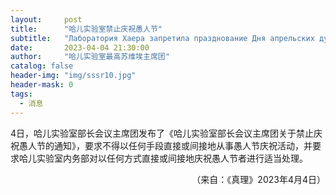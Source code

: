 ```yaml
---
layout:     post
title:      "哈儿实验室禁止庆祝愚人节"
subtitle:   "Лаборатория Хаера запретила празднование Дня апрельских дураков"
date:       2023-04-04 21:30:00
author:     "哈儿实验室最高苏维埃主席团"
catalog: false
header-img: "img/sssr10.jpg"
header-mask: 0
tags:
  - 消息
---
```


4日，哈儿实验室部长会议主席团发布了《哈儿实验室部长会议主席团关于禁止庆祝愚人节的通知》，要求不得以任何手段直接或间接地从事愚人节庆祝活动，并要求哈儿实验室内务部对以任何方式直接或间接地庆祝愚人节者进行适当处理。
<div style="text-align: right">（来自：《真理》2023年4月4日）</div>